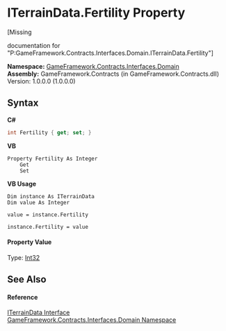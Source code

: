 # ITerrainData.Fertility Property 
 

\[Missing <summary> documentation for "P:GameFramework.Contracts.Interfaces.Domain.ITerrainData.Fertility"\]

**Namespace:**&nbsp;<a href="97793727-a889-e5c8-8761-77e24633e331">GameFramework.Contracts.Interfaces.Domain</a><br />**Assembly:**&nbsp;GameFramework.Contracts (in GameFramework.Contracts.dll) Version: 1.0.0.0 (1.0.0.0)

## Syntax

**C#**<br />
``` C#
int Fertility { get; set; }
```

**VB**<br />
``` VB
Property Fertility As Integer
	Get
	Set
```

**VB Usage**<br />
``` VB Usage
Dim instance As ITerrainData
Dim value As Integer

value = instance.Fertility

instance.Fertility = value
```


#### Property Value
Type: <a href="http://msdn2.microsoft.com/en-us/library/td2s409d" target="_blank">Int32</a>

## See Also


#### Reference
<a href="ddcedc59-08ed-cf53-d03b-1fc4e6cedce5">ITerrainData Interface</a><br /><a href="97793727-a889-e5c8-8761-77e24633e331">GameFramework.Contracts.Interfaces.Domain Namespace</a><br />